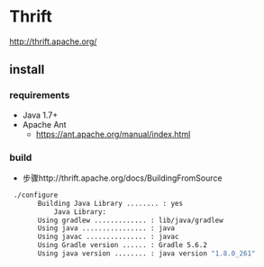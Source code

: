 # Thrift
http://thrift.apache.org/
## install
### requirements
* Java 1.7+
* Apache Ant
  * https://ant.apache.org/manual/index.html
###  build 
* 步骤http://thrift.apache.org/docs/BuildingFromSource
 ```bash
  ./configure
        Building Java Library ........ : yes
            Java Library:
        Using gradlew ............. : lib/java/gradlew
        Using java ................ : java
        Using javac ............... : javac
        Using Gradle version ...... : Gradle 5.6.2
        Using java version ........ : java version "1.8.0_261"
 ```